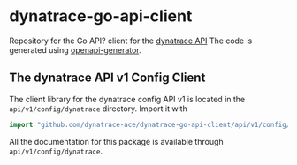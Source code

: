 # dynatrace-go-api-client

Repository for the Go API? client for the [dynatrace API] The code is generated using [openapi-generator].

## The dynatrace API v1 Config Client

The client library for the dynatrace config API v1 is located in the `api/v1/config/dynatrace` directory. Import it with

```go
import "github.com/dynatrace-ace/dynatrace-go-api-client/api/v1/config/dynatrace"
```

All the documentation for this package is available through `api/v1/config/dynatrace`.

[Dynatrace API]: https://www.dynatrace.com/support/help/dynatrace-api/
[openapi-generator]: https://github.com/OpenAPITools/openapi-generator
